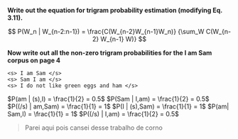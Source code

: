 **Write out the equation for trigram probability estimation (modifying Eq. 3.11).**

$$
P(W_n | W_{n-2:n-1}) = \frac{C(W_{n-2}W_{n-1}W_n)} {\sum_W C(W_{n-2} W_{n-1} W)}
$$

**Now write out all the non-zero trigram probabilities for the I am Sam corpus on page 4**

```
<s> I am Sam </s>
<s> Sam I am </s>
<s> I do not like green eggs and ham </s>
```

$P(am | (s),I) = \frac{1}{2} = 0.5$
$P(Sam | I,am) = \frac{1}{2} = 0.5$
$P((/s) | am,Sam) = \frac{1}{1} = 1$
$P(I | (s),Sam) = \frac{1}{1} = 1$
$P(am| Sam,I) = \frac{1}{1} = 1$
$P((/s) | I,am) = \frac{1}{2} = 0.5$
> Parei aqui pois cansei desse trabalho de corno

